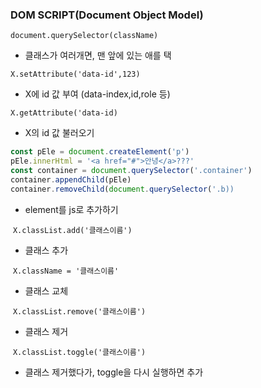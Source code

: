 ### DOM SCRIPT(Document Object Model)

`document.querySelector(className)`

- 클래스가 여러개면, 맨 앞에 있는 애를 택

`X.setAttribute('data-id',123) `

- X에 id 값 부여 (data-index,id,role 등)

`X.getAttribute('data-id)`

- X의 id 값 불러오기

```javascript
const pEle = document.createElement('p')
pEle.innerHtml = '<a href="#">안녕</a>???'
const container = document.querySelector('.container')
container.appendChild(pEle)
container.removeChild(document.querySelector('.b))
```
- element를 js로 추가하기

​	 `X.classList.add('클래스이름')`
 - 클래스 추가 

​	`X.className = '클래스이름'	`

 - 클래스 교체

​	`X.classList.remove('클래스이름')`

 - 클래스 제거

​	`X.classList.toggle('클래스이름')	`

 - 클래스 제거했다가, toggle을 다시 실행하면 추가 

